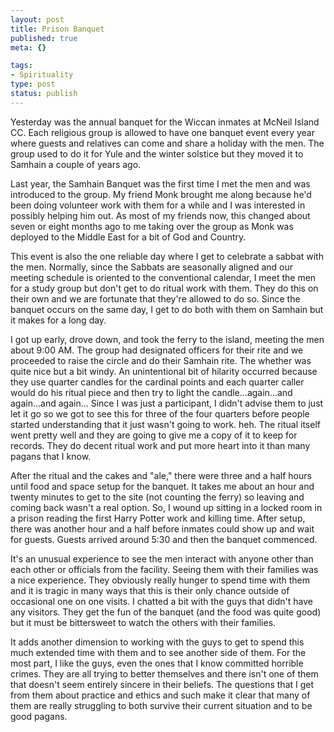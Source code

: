 ```yaml
--- 
layout: post
title: Prison Banquet
published: true
meta: {}

tags: 
- Spirituality
type: post
status: publish
---
```

<p>Yesterday was the annual banquet for the Wiccan inmates at McNeil Island CC. 
Each religious group is allowed to have one banquet event every year where 
guests and relatives can come and share a holiday with the men. The group used 
to do it for Yule and the winter solstice but they moved it to Samhain a couple 
of years ago.</p>
<p>Last year, the Samhain Banquet was the first time I met the men and was 
introduced to the group. My friend Monk brought me along because he&#39;d been doing 
volunteer work with them for a while and I was interested in possibly helping 
him out. As most of my friends now, this changed about seven or eight months ago 
to me taking over the group as Monk was deployed to the Middle East for a bit of 
God and Country.</p>
<p>This event is also the one reliable day where I get to celebrate a sabbat 
with the men. Normally, since the Sabbats are seasonally aligned and our meeting 
schedule is oriented to the conventional calendar, I meet the men for a study 
group but don&#39;t get to do ritual work with them. They do this on their own and 
we are fortunate that they&#39;re allowed to do so. Since the banquet occurs on the 
same day, I get to do both with them on Samhain but it makes for a long day.</p>
<p>I got up early, drove down, and took the ferry to the island, meeting the men 
about 9:00 AM. The group had designated officers for their rite and we proceeded 
to raise the circle and do their Samhain rite. The whether was quite nice but a 
bit windy. An unintentional bit of hilarity occurred because they use quarter 
candles for the cardinal points and each quarter caller would do his ritual 
piece and then try to light the candle...again...and again...and again... Since 
I was just a participant, I didn&#39;t advise them to just let it go so we got to 
see this for three of the four quarters before people started understanding that 
it just wasn&#39;t going to work. heh. The ritual itself went pretty well and they 
are going to give me a copy of it to keep for records. They do decent ritual 
work and put more heart into it than many pagans that I know.</p>
<p>After the ritual and the cakes and &quot;ale,&quot; there were three and a half hours 
until food and space setup for the banquet. It takes me about an hour and twenty 
minutes to get to the site (not counting the ferry) so leaving and coming back 
wasn&#39;t a real option. So, I wound up sitting in a locked room in a prison 
reading the first Harry Potter work and killing time. After setup, there was 
another hour and a half before inmates could show up and wait for guests. Guests 
arrived around 5:30 and then the banquet commenced. </p>
<p>It&#39;s an unusual experience to see the men interact with anyone other than 
each other or officials from the facility. Seeing them with their families was a 
nice experience. They obviously really hunger to spend time with them and it is 
tragic in many ways that this is their only chance outside of occasional one on 
one visits. I chatted a bit with the guys that didn&#39;t have any visitors. They 
get the fun of the banquet (and the food was quite good) but it must be 
bittersweet to watch the others with their families. </p>
<p>It adds another dimension to working with the guys to get to spend this much 
extended time with them and to see another side of them. For the most part, I 
like the guys, even the ones that I know committed horrible crimes. They are all 
trying to better themselves and there isn&#39;t one of them that doesn&#39;t seem 
entirely sincere in their beliefs. The questions that I get from them about 
practice and ethics and such make it clear that many of them are really 
struggling to both survive their current situation and to be good pagans.</p>
